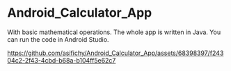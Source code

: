 # Android_Calculator_App

With basic mathematical operations. The whole app is written in Java. You can run the code in Android Studio. 




https://github.com/asifichy/Android_Calculator_App/assets/68398397/f24304c2-2f43-4cbd-b68a-b104ff5e62c7


